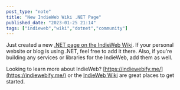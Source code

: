 ```yaml
---
post_type: "note" 
title: "New IndieWeb Wiki .NET Page"
published_date: "2023-01-25 21:14"
tags: ["indieweb","wiki","dotnet","community"]
---
```


Just created a new [.NET page on the IndieWeb Wiki](https://indieweb.org/.NET). If your personal website or blog is using .NET, feel free to add it there. Also, if you're building any services or libraries for the IndieWeb, add them as well. 

Looking to learn more about IndieWeb? [https://indiewebify.me/](https://indiewebify.me/) or the [IndieWeb Wiki](https://indieweb.org/Getting_Started) are great places to get started.